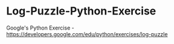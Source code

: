 # Log-Puzzle-Python-Exercise
Google's Python Exercise - https://developers.google.com/edu/python/exercises/log-puzzle

